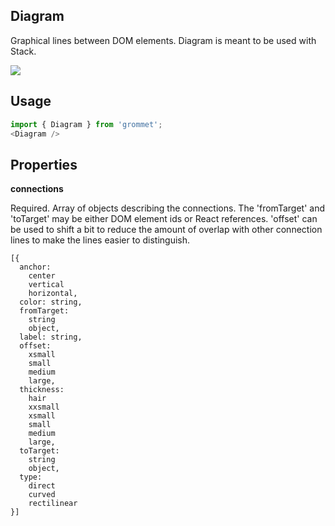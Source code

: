 ## Diagram
Graphical lines between DOM elements.
      Diagram is meant to be used with Stack.

[![](https://codesandbox.io/static/img/play-codesandbox.svg)](https://codesandbox.io/s/github/grommet/grommet-sandbox?initialpath=diagram&module=%2Fsrc%2FDiagram.js)
## Usage

```javascript
import { Diagram } from 'grommet';
<Diagram />
```

## Properties

**connections**

Required. Array of objects describing the connections.
      The 'fromTarget' and 'toTarget' may be either DOM element ids or
      React references.
      'offset' can be used to shift a bit to reduce the amount of overlap
      with other connection lines to make the lines easier to distinguish.

```
[{
  anchor: 
    center
    vertical
    horizontal,
  color: string,
  fromTarget: 
    string
    object,
  label: string,
  offset: 
    xsmall
    small
    medium
    large,
  thickness: 
    hair
    xxsmall
    xsmall
    small
    medium
    large,
  toTarget: 
    string
    object,
  type: 
    direct
    curved
    rectilinear
}]
```
  